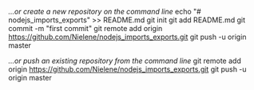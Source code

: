 *…or create a new repository on the command line*
echo "# nodejs_imports_exports" >> README.md
git init
git add README.md
git commit -m "first commit"
git remote add origin https://github.com/Nielene/nodejs_imports_exports.git
git push -u origin master

*…or push an existing repository from the command line*
git remote add origin https://github.com/Nielene/nodejs_imports_exports.git
git push -u origin master
